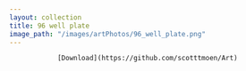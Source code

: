 ```yaml
---
layout: collection
title: 96 well plate
image_path: "/images/artPhotos/96_well_plate.png"
---
```

                [Download](https://github.com/scotttmoen/Art)
